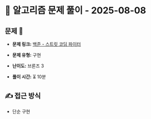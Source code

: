 # 📝 알고리즘 문제 풀이 - 2025-08-08

## 문제 📖

- **문제 링크:** [백준 - 스트릿 코딩 파이터](https://school.programmers.co.kr/learn/courses/30/lessons/23348)

- **문제 유형:** 구현

- **난이도:** 브론즈 3

- **풀이 시간:** ⏳ 10분

## ✍ 접근 방식

- 단순 구현
